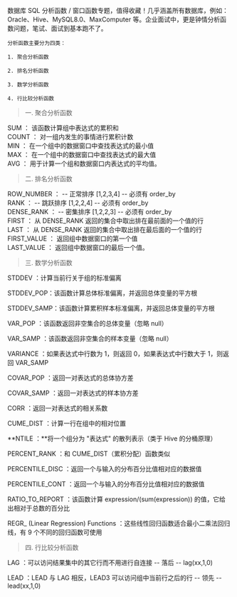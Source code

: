 数据库 SQL 分析函数 / 窗口函数专题，值得收藏！几乎涵盖所有数据库，例如：Oracle、Hive、MySQL8.0、MaxComputer 等。企业面试中，更是钟情分析函数问题，笔试、面试到基本跑不了。

    分析函数主要分为四类：
    
    1. 聚合分析函数
    
    2. 排名分析函数
    
    3. 数学分析函数
    
    4. 行比较分析函数

> 一. 聚合分析函数

SUM      ： 该函数计算组中表达式的累积和  
COUNT  ： 对一组内发生的事情进行累积计数  
MIN        ： 在一个组中的数据窗口中查找表达式的最小值  
MAX      ： 在一个组中的数据窗口中查找表达式的最大值  
AVG        ： 用于计算一个组和数据窗口内表达式的平均值。

> 二. 排名分析函数

ROW_NUMBER ：  -- 正常排序 [1,2,3,4] -- 必须有 order_by  
RANK                  ： -- 跳跃排序 [1,2,2,4] -- 必须有 order_by  
DENSE_RANK    ： -- 密集排序 [1,2,2,3] -- 必须有 order_by  
FIRST                  ： 从 DENSE_RANK 返回的集合中取出排在最前面的一个值的行  
LAST                    ： 从 DENSE_RANK 返回的集合中取出排在最后面的一个值的行  
FIRST_VALUE    ： 返回组中数据窗口的第一个值  
LAST_VALUE      ： 返回组中数据窗口的最后一个值。

> 三. 数学分析函数

STDDEV      ：计算当前行关于组的标准偏离

STDDEV_POP：该函数计算总体标准偏离，并返回总体变量的平方根

STDDEV_SAMP：该函数计算累积样本标准偏离，并返回总体变量的平方根

VAR_POP    ：该函数返回非空集合的总体变量（忽略 null）

VAR_SAMP    ：该函数返回非空集合的样本变量（忽略 null）

VARIANCE    ：如果表达式中行数为 1，则返回 0，如果表达式中行数大于 1，则返回 VAR_SAMP

COVAR_POP  ：返回一对表达式的总体协方差

COVAR_SAMP ：返回一对表达式的样本协方差

CORR        ：返回一对表达式的相关系数

CUME_DIST  ：计算一行在组中的相对位置

**NTILE        ：**将一个组分为 "表达式" 的散列表示（类于 Hive 的分桶原理）

PERCENT_RANK ：和 CUME_DIST（累积分配）函数类似

PERCENTILE_DISC ：返回一个与输入的分布百分比值相对应的数据值

PERCENTILE_CONT ：返回一个与输入的分布百分比值相对应的数据值

RATIO_TO_REPORT ：该函数计算 expression/(sum(expression)) 的值，它给出相对于总数的百分比

REGR_ (Linear Regression) Functions ：这些线性回归函数适合最小二乘法回归线，有 9 个不同的回归函数可使用

> 四. 行比较分析函数

LAG        ：可以访问结果集中的其它行而不用进行自连接      -- 落后 -- lag(xx,1,0)

LEAD      ：LEAD 与 LAG 相反，LEAD3 可以访问组中当前行之后的行    -- 领先 -- lead(xx,1,0)
